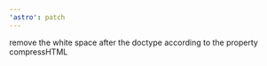```yaml
---
'astro': patch
---
```


remove the white space after the doctype according to the property compressHTML

